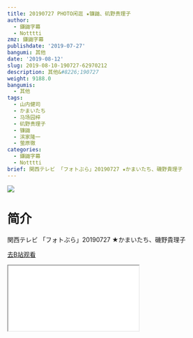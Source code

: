 ```yaml
---
title: 20190727 PHOTO闲逛 ★镰鼬、矶野贵理子
author:
  - 鎌鼬字幕
  - Notttti
zmz: 鎌鼬字幕
publishdate: '2019-07-27'
bangumi: 其他
date: '2019-08-12'
slug: 2019-08-10-190727-62970212
description: 其他&#8226;190727
weight: 9188.0
bangumis:
  - 其他
tags:
  - 山内健司
  - かまいたち
  - 马场园梓
  - 矶野贵理子
  - 镰鼬
  - 滨家隆一
  - 萤原徹
categories:
  - 鎌鼬字幕
  - Notttti
brief: 関西テレビ 「フォトぶら」20190727 ★かまいたち、磯野貴理子
---
```

![](https://raw.githubusercontent.com/tcgriffith/owaraisite/master/static/tmpimg/4020b6091cf2282fe3864e58318492f78d754df7.jpg.480.jpg)
# 简介  
関西テレビ
「フォトぶら」20190727 ★かまいたち、磯野貴理子  

[去B站观看](https://www.bilibili.com/video/av62970212/)
<div class ="resp-container"><iframe class="testiframe" src="//player.bilibili.com/player.html?aid=62970212"", scrolling="no", allowfullscreen="true" > </iframe></div> 
